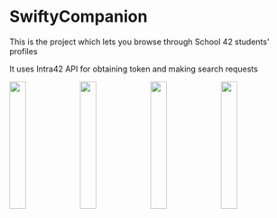 # SwiftyCompanion

<p text-align="center">This is the project which lets you browse through School 42 students' profiles</p>
	<p text-align="center">It uses Intra42 API for obtaining token and making search requests</p>
  <div display="inline">
		<img width="24%" src="https://cdn-std.droplr.net/files/acc_158506/flVnwm" alt="">
		<img width="24%" src="https://cdn-std.droplr.net/files/acc_158506/HBiyXV" alt="">
		<img width="24%" src="https://cdn-std.droplr.net/files/acc_158506/dycQ27" alt="">
		<img width="24%" src="https://cdn-std.droplr.net/files/acc_158506/ETT6EB" alt="">
</div>
